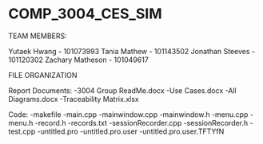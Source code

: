 # COMP_3004_CES_SIM
TEAM MEMBERS:

Yutaek Hwang - 101073993
Tania Mathew -  101143502
Jonathan Steeves - 101120302
Zachary Matheson - 101049617


FILE ORGANIZATION

Report Documents:
-3004 Group ReadMe.docx
-Use Cases.docx
-All Diagrams.docx
-Traceability Matrix.xlsx

Code:
-makefile 
-main.cpp
-mainwindow.cpp
-mainwindow.h
-menu.cpp
-menu.h
-record.h
-records.txt
-sessionRecorder.cpp
-sessionRecorder.h
-test.cpp
-untitled.pro
-untitled.pro.user
-untitled.pro.user.TFTYfN

